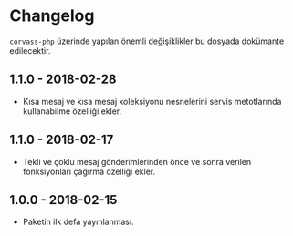 # Changelog

`corvass-php` üzerinde yapılan önemli değişiklikler bu dosyada dokümante edilecektir.

## 1.1.0 - 2018-02-28
- Kısa mesaj ve kısa mesaj koleksiyonu nesnelerini servis metotlarında kullanabilme özelliği ekler.

## 1.1.0 - 2018-02-17
- Tekli ve çoklu mesaj gönderimlerinden önce ve sonra verilen fonksiyonları çağırma özelliği ekler.

## 1.0.0 - 2018-02-15
- Paketin ilk defa yayınlanması.
